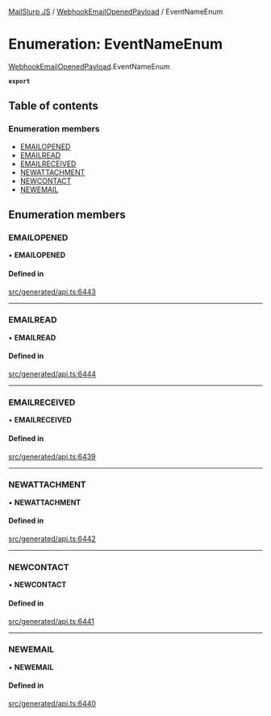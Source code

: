 [MailSlurp JS](../README.md) / [WebhookEmailOpenedPayload](../modules/WebhookEmailOpenedPayload.md) / EventNameEnum

# Enumeration: EventNameEnum

[WebhookEmailOpenedPayload](../modules/WebhookEmailOpenedPayload.md).EventNameEnum

**`export`**

## Table of contents

### Enumeration members

- [EMAILOPENED](WebhookEmailOpenedPayload.EventNameEnum.md#emailopened)
- [EMAILREAD](WebhookEmailOpenedPayload.EventNameEnum.md#emailread)
- [EMAILRECEIVED](WebhookEmailOpenedPayload.EventNameEnum.md#emailreceived)
- [NEWATTACHMENT](WebhookEmailOpenedPayload.EventNameEnum.md#newattachment)
- [NEWCONTACT](WebhookEmailOpenedPayload.EventNameEnum.md#newcontact)
- [NEWEMAIL](WebhookEmailOpenedPayload.EventNameEnum.md#newemail)

## Enumeration members

### EMAILOPENED

• **EMAILOPENED**

#### Defined in

[src/generated/api.ts:6443](https://github.com/mailslurp/mailslurp-client/blob/5523864/src/generated/api.ts#L6443)

___

### EMAILREAD

• **EMAILREAD**

#### Defined in

[src/generated/api.ts:6444](https://github.com/mailslurp/mailslurp-client/blob/5523864/src/generated/api.ts#L6444)

___

### EMAILRECEIVED

• **EMAILRECEIVED**

#### Defined in

[src/generated/api.ts:6439](https://github.com/mailslurp/mailslurp-client/blob/5523864/src/generated/api.ts#L6439)

___

### NEWATTACHMENT

• **NEWATTACHMENT**

#### Defined in

[src/generated/api.ts:6442](https://github.com/mailslurp/mailslurp-client/blob/5523864/src/generated/api.ts#L6442)

___

### NEWCONTACT

• **NEWCONTACT**

#### Defined in

[src/generated/api.ts:6441](https://github.com/mailslurp/mailslurp-client/blob/5523864/src/generated/api.ts#L6441)

___

### NEWEMAIL

• **NEWEMAIL**

#### Defined in

[src/generated/api.ts:6440](https://github.com/mailslurp/mailslurp-client/blob/5523864/src/generated/api.ts#L6440)
